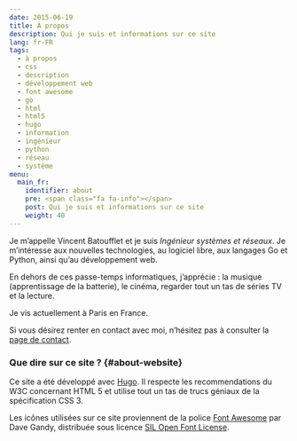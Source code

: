 ```yaml
---
date: 2015-06-19
title: À propos
description: Qui je suis et informations sur ce site
lang: fr-FR
tags:
  - à propos
  - css
  - description
  - développement web
  - font awesome
  - go
  - html
  - html5
  - hugo
  - information
  - ingénieur
  - python
  - réseau
  - système
menu:
  main_fr:
    identifier: about
    pre: <span class="fa fa-info"></span>
    post: Qui je suis et informations sur ce site
    weight: 40
---
```


Je m’appelle Vincent Batoufflet et je suis _Ingénieur systèmes et réseaux_. Je m’intéresse aux nouvelles technologies,
au logiciel libre, aux langages Go et Python, ainsi qu’au développement web.

En dehors de ces passe-temps informatiques, j’apprécie : la musique (apprentissage de la batterie), le cinéma, regarder
tout un tas de séries TV et la lecture.

<span class="fa fa-map-marker"></span> Je vis actuellement à Paris en France.

Si vous désirez renter en contact avec moi, n’hésitez pas à consulter la [page de contact](fr/contact/).

### Que dire sur ce site ? {#about-website}

Ce site a été développé avec [Hugo](https://gohugo.io/). Il respecte les recommendations du W3C concernant HTML 5 et
utilise tout un tas de trucs géniaux de la spécification CSS 3.

Les icônes utilisées sur ce site proviennent de la police [Font Awesome](https://fortawesome.github.io/Font-Awesome/)
par Dave Gandy, distribuée sous licence [SIL Open Font License](http://scripts.sil.org/OFL).
